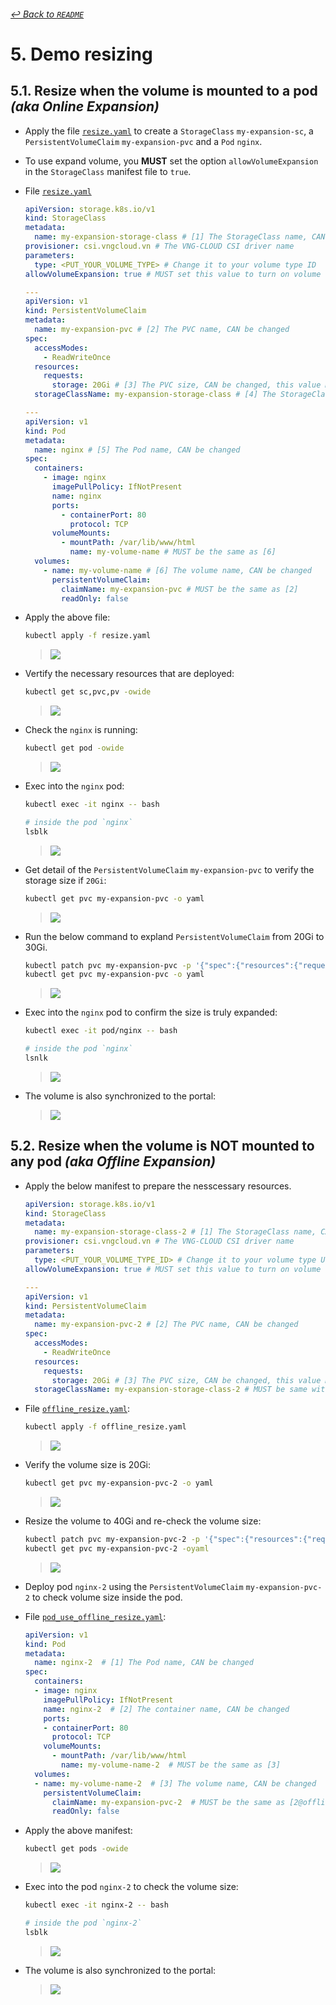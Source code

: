 ###### [↩ Back to `README`](./../README.md)

# 5. Demo resizing

## 5.1. Resize when the volume is mounted to a pod _(aka Online Expansion)_

- Apply the file [`resize.yaml`](./../manifest/resize/resize.yaml) to create a `StorageClass` `my-expansion-sc`, a `PersistentVolumeClaim` `my-expansion-pvc` and a `Pod` `nginx`.
- To use expand volume, you **MUST** set the option `allowVolumeExpansion` in the `StorageClass` manifest file to `true`.
- File [`resize.yaml`](./../manifest/resize/resize.yaml)

  ```yaml
  apiVersion: storage.k8s.io/v1
  kind: StorageClass
  metadata:
    name: my-expansion-storage-class # [1] The StorageClass name, CAN be changed
  provisioner: csi.vngcloud.vn # The VNG-CLOUD CSI driver name
  parameters:
    type: <PUT_YOUR_VOLUME_TYPE> # Change it to your volume type ID
  allowVolumeExpansion: true # MUST set this value to turn on volume expansion feature

  ---
  apiVersion: v1
  kind: PersistentVolumeClaim
  metadata:
    name: my-expansion-pvc # [2] The PVC name, CAN be changed
  spec:
    accessModes:
      - ReadWriteOnce
    resources:
      requests:
        storage: 20Gi # [3] The PVC size, CAN be changed, this value MUST be in the valid range of the proper volume type
    storageClassName: my-expansion-storage-class # [4] The StorageClass name, MUST be the same as [1]

  ---
  apiVersion: v1
  kind: Pod
  metadata:
    name: nginx # [5] The Pod name, CAN be changed
  spec:
    containers:
      - image: nginx
        imagePullPolicy: IfNotPresent
        name: nginx
        ports:
          - containerPort: 80
            protocol: TCP
        volumeMounts:
          - mountPath: /var/lib/www/html
            name: my-volume-name # MUST be the same as [6]
    volumes:
      - name: my-volume-name # [6] The volume name, CAN be changed
        persistentVolumeClaim:
          claimName: my-expansion-pvc # MUST be the same as [2]
          readOnly: false
  ```

- Apply the above file:

  ```bash
  kubectl apply -f resize.yaml
  ```

  > ![](./../img/12.png)

- Vertify the necessary resources that are deployed:

  ```bash
  kubectl get sc,pvc,pv -owide
  ```

  > ![](./../img/13.png)

- Check the `nginx` is running:

  ```bash
  kubectl get pod -owide
  ```

  > ![](./../img/14.png)

- Exec into the `nginx` pod:

  ```bash
  kubectl exec -it nginx -- bash

  # inside the pod `nginx`
  lsblk
  ```

  > ![](./../img/15.png)

- Get detail of the `PersistentVolumeClaim` `my-expansion-pvc` to verify the storage size if `20Gi`:

  ```bash
  kubectl get pvc my-expansion-pvc -o yaml
  ```

  > ![](./../img/16.png)

- Run the below command to expland `PersistentVolumeClaim` from $\text{20Gi}$ to $\text{30Gi}$.

  ```bash
  kubectl patch pvc my-expansion-pvc -p '{"spec":{"resources":{"requests":{"storage":"30Gi"}}}}'
  kubectl get pvc my-expansion-pvc -o yaml
  ```

  > ![](./../img/17.png)

- Exec into the `nginx` pod to confirm the size is truly expanded:

  ```bash
  kubectl exec -it pod/nginx -- bash

  # inside the pod `nginx`
  lsnlk
  ```

  > ![](./../img/18.png)

- The volume is also synchronized to the portal:
  > ![](./../img/19.png)

## 5.2. Resize when the volume is NOT mounted to any pod *(aka Offline Expansion)*

- Apply the below manifest to prepare the nesscessary resources.

  ```yaml
  apiVersion: storage.k8s.io/v1
  kind: StorageClass
  metadata:
    name: my-expansion-storage-class-2 # [1] The StorageClass name, CAN be changed
  provisioner: csi.vngcloud.vn # The VNG-CLOUD CSI driver name
  parameters:
    type: <PUT_YOUR_VOLUME_TYPE_ID> # Change it to your volume type UUID or name
  allowVolumeExpansion: true # MUST set this value to turn on volume expansion feature

  ---
  apiVersion: v1
  kind: PersistentVolumeClaim
  metadata:
    name: my-expansion-pvc-2 # [2] The PVC name, CAN be changed
  spec:
    accessModes:
      - ReadWriteOnce
    resources:
      requests:
        storage: 20Gi # [3] The PVC size, CAN be changed, this value MUST be in the valid range of the proper volume type
    storageClassName: my-expansion-storage-class-2 # MUST be same with [1]
  ```

- File [`offline_resize.yaml`](./../manifest/resize/offline_resize.yaml):
  ```bash
  kubectl apply -f offline_resize.yaml
  ```
  > ![](./../img/20.png)

- Verify the volume size is $\text{20Gi}$:

  ```bash
  kubectl get pvc my-expansion-pvc-2 -o yaml
  ```

  > ![](./../img/21.png)

- Resize the volume to $\text{40Gi}$ and re-check the volume size:
  ```bash
  kubectl patch pvc my-expansion-pvc-2 -p '{"spec":{"resources":{"requests":{"storage":"40Gi"}}}}'
  kubectl get pvc my-expansion-pvc-2 -oyaml
  ```
  > ![](./../img/22.png)

- Deploy pod `nginx-2` using the `PersistentVolumeClaim` `my-expansion-pvc-2` to check volume size inside the pod.
- File [`pod_use_offline_resize.yaml`](./../manifest/resize/pod_use_offline_resize.yaml):
  ```yaml
  apiVersion: v1
  kind: Pod
  metadata:
    name: nginx-2  # [1] The Pod name, CAN be changed
  spec:
    containers:
    - image: nginx
      imagePullPolicy: IfNotPresent
      name: nginx-2  # [2] The container name, CAN be changed
      ports:
      - containerPort: 80
        protocol: TCP
      volumeMounts:
        - mountPath: /var/lib/www/html
          name: my-volume-name-2  # MUST be the same as [3]
    volumes:
    - name: my-volume-name-2  # [3] The volume name, CAN be changed
      persistentVolumeClaim:
        claimName: my-expansion-pvc-2  # MUST be the same as [2@offline_resize.yaml]
        readOnly: false
  ```
- Apply the above manifest:
  ```bash
  kubectl get pods -owide
  ```
  > ![](./../img/23.png)

- Exec into the pod `nginx-2` to check the volume size:
  ```bash
  kubectl exec -it nginx-2 -- bash

  # inside the pod `nginx-2`
  lsblk
  ```
  > ![](./../img/24.png)

- The volume is also synchronized to the portal:
  > ![](./../img/25.png)